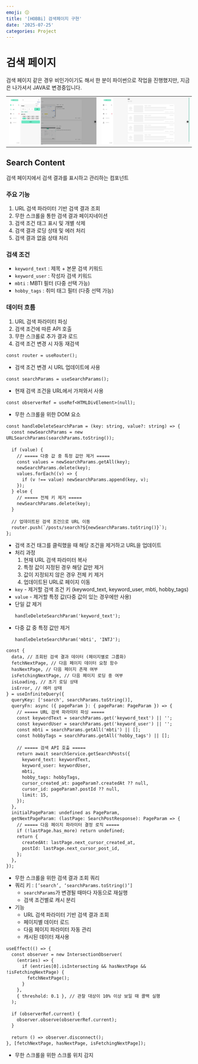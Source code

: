 ```yaml
---
emoji: 😗
title: '[HOBBi] 검색페이지 구현'
date: '2025-07-25'
categories: Project
---
```


# 검색 페이지

검색 페이지 같은 경우 비인가이기도 해서 한 분이 파이썬으로 작업을 진행했지만, 지금은 나가셔서 JAVA로 변경중입니다.

|             |             |
| ----------- | ----------- |
| ![](01.png) | ![](02.png) |

## Search Content

검색 페이지에서 검색 결과를 표시하고 관리하는 컴포넌트

### 주요 기능

1. URL 검색 파라미터 기반 검색 결과 조회
2. 무한 스크롤을 통한 검색 결과 페이지네이션
3. 검색 조건 태그 표시 및 개별 삭제
4. 검색 결과 로딩 상태 및 에러 처리
5. 검색 결과 없음 상태 처리

### 검색 조건

- `keyword_text` : 제목 + 본문 검색 키워드
- `keyword_user` : 작성자 검색 키워드
- `mbti` : MBTI 필터 (다중 선택 가능)
- `hobby_tags` : 취미 태그 필터 (다중 선택 가능)

### 데이터 흐름

1. URL 검색 파라미터 파싱
2. 검색 조건에 따른 API 호출
3. 무한 스크롤로 추가 결과 로드
4. 검색 조건 변경 시 자동 재검색

```tsx
const router = useRouter();
```

- 검색 조건 변경 시 URL 업데이트에 사용

```tsx
const searchParams = useSearchParams();
```

- 현재 검색 조건을 URL에서 가져와서 사용

```tsx
const observerRef = useRef<HTMLDivElement>(null);
```

- 무한 스크롤을 위한 DOM 요소

```tsx
const handleDeleteSearchParam = (key: string, value?: string) => {
  const newSearchParams = new URLSearchParams(searchParams.toString());

  if (value) {
    // ===== 다중 값 중 특정 값만 제거 =====
    const values = newSearchParams.getAll(key);
    newSearchParams.delete(key);
    values.forEach((v) => {
      if (v !== value) newSearchParams.append(key, v);
    });
  } else {
    // ===== 전체 키 제거 =====
    newSearchParams.delete(key);
  }

  // 업데이트된 검색 조건으로 URL 이동
  router.push(`/posts/search?${newSearchParams.toString()}`);
};
```

- 검색 조건 태그를 클릭했을 때 해당 조건을 제거하고 URL을 업데이트
- 처리 과정
  1. 현재 URL 검색 파라미터 복사
  2. 특정 값이 지정된 경우 해당 값만 제거
  3. 값이 지정되지 않은 경우 전체 키 제거
  4. 업데이트된 URL로 페이지 이동
- `key` - 제거할 검색 조건 키 (keyword_text, keyword_user, mbti, hobby_tags)
- `value` - 제거할 특정 값(다중 값이 있는 경우에만 사용)
- 단일 값 제거
  ```tsx
  handleDeleteSearchParam('keyword_text');
  ```
- 다중 값 중 특정 값만 제거
  ```tsx
  handleDeleteSearchParam('mbti', 'INTJ');
  ```

```tsx
const {
  data, // 조회된 검색 결과 데이터 (페이지별로 그룹화)
  fetchNextPage, // 다음 페이지 데이터 요청 함수
  hasNextPage, // 다음 페이지 존재 여부
  isFetchingNextPage, // 다음 페이지 로딩 중 여부
  isLoading, // 초기 로딩 상태
  isError, // 에러 상태
} = useInfiniteQuery({
  queryKey: ['search', searchParams.toString()],
  queryFn: async ({ pageParam }: { pageParam: PageParam }) => {
    // ===== URL 검색 파라미터 파싱 =====
    const keywordText = searchParams.get('keyword_text') || '';
    const keywordUser = searchParams.get('keyword_user') || '';
    const mbti = searchParams.getAll('mbti') || [];
    const hobbyTags = searchParams.getAll('hobby_tags') || [];

    // ===== 검색 API 호출 =====
    return await searchService.getSearchPosts({
      keyword_text: keywordText,
      keyword_user: keywordUser,
      mbti,
      hobby_tags: hobbyTags,
      cursor_created_at: pageParam?.createdAt ?? null,
      cursor_id: pageParam?.postId ?? null,
      limit: 15,
    });
  },
  initialPageParam: undefined as PageParam,
  getNextPageParam: (lastPage: SearchPostResponse): PageParam => {
    // ===== 다음 페이지 파라미터 결정 로직 =====
    if (!lastPage.has_more) return undefined;
    return {
      createdAt: lastPage.next_cursor_created_at,
      postId: lastPage.next_cursor_post_id,
    };
  },
});
```

- 무한 스크롤을 위한 검색 결과 조회 쿼리
- 쿼리 키 : `[’search’, ‘searchParams.toString()’]`
  - `searchParams`가 변경될 때마다 자동으로 재실행
  - 검색 조건별로 캐시 분리
- 기능
  - URL 검색 파라미터 기반 검색 결과 조회
  - 페이지별 데이터 로드
  - 다음 페이지 파라미터 자동 관리
  - 캐시된 데이터 재사용

```tsx
useEffect(() => {
  const observer = new IntersectionObserver(
    (entries) => {
      if (entries[0].isIntersecting && hasNextPage && !isFetchingNextPage) {
        fetchNextPage();
      }
    },
    { threshold: 0.1 }, // 관찰 대상이 10% 이상 보일 때 콜백 실행
  );

  if (observerRef.current) {
    observer.observe(observerRef.current);
  }

  return () => observer.disconnect();
}, [fetchNextPage, hasNextPage, isFetchingNextPage]);
```

- 무한 스크롤을 위한 스크롤 위치 감지

```toc

```

